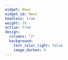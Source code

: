 ```yaml
---
widget: News
widget_id: News
headless: true
weight: 20
active: true
design:
  columns: "2"
  background:
    text_color_light: false
    image_darken: 0
---
```

